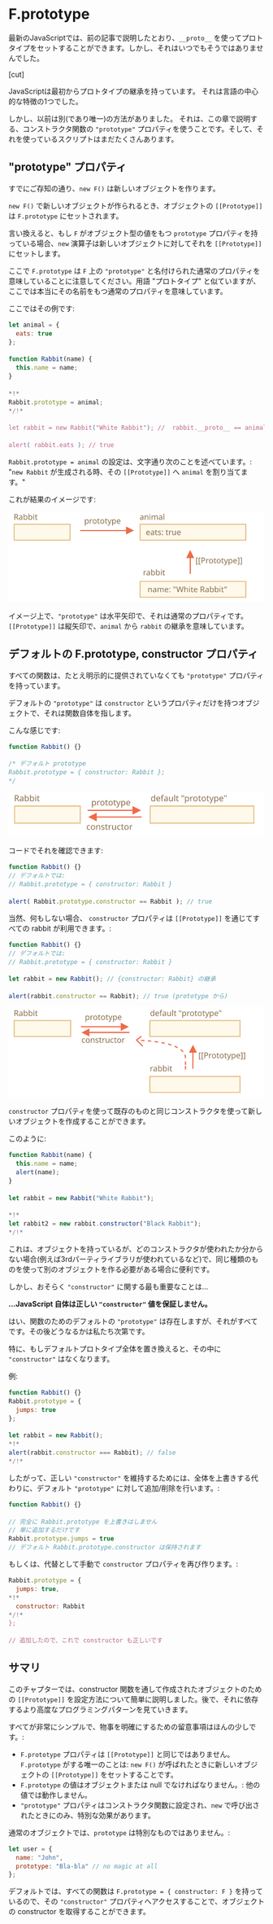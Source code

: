 # F.prototype

最新のJavaScriptでは、前の記事で説明したとおり、`__proto__` を使ってプロトタイプをセットすることができます。しかし、それはいつでもそうではありませんでした。

[cut]

JavaScriptは最初からプロトタイプの継承を持っています。 それは言語の中心的な特徴の1つでした。

しかし、以前は別(であり唯一)の方法がありました。 それは、この章で説明する、コンストラクタ関数の `"prototype"` プロパティを使うことです。そして、それを使っているスクリプトはまだたくさんあります。

## "prototype" プロパティ

すでにご存知の通り、`new F()` は新しいオブジェクトを作ります。

`new F()` で新しいオブジェクトが作られるとき、オブジェクトの `[[Prototype]]` は `F.prototype` にセットされます。

言い換えると、もし `F` がオブジェクト型の値をもつ `prototype` プロパティを持っている場合、`new` 演算子は新しいオブジェクトに対してそれを `[[Prototype]]` にセットします。

ここで `F.prototype` は `F` 上の `"prototype"` と名付けられた通常のプロパティを意味していることに注意してください。用語 "プロトタイプ" と似ていますが、ここでは本当にその名前をもつ通常のプロパティを意味しています。


ここではその例です:

```js run
let animal = {
  eats: true
};

function Rabbit(name) {
  this.name = name;
}

*!*
Rabbit.prototype = animal;
*/!*

let rabbit = new Rabbit("White Rabbit"); //  rabbit.__proto__ == animal

alert( rabbit.eats ); // true
```

`Rabbit.prototype = animal` の設定は、文字通り次のことを述べています。: "`new Rabbit` が生成される時、その `[[Prototype]]` へ `animal` を割り当てます。"

これが結果のイメージです:

![](proto-constructor-animal-rabbit.svg)

イメージ上で、`"prototype"` は水平矢印で、それは通常のプロパティです。`[[Prototype]]` は縦矢印で、`animal` から `rabbit` の継承を意味しています。


## デフォルトの F.prototype, constructor プロパティ 

すべての関数は、たとえ明示的に提供されていなくても `"prototype"` プロパティを持っています。

デフォルトの `"prototype"` は `constructor` というプロパティだけを持つオブジェクトで、それは関数自体を指します。

こんな感じです:

```js
function Rabbit() {}

/* デフォルト prototype
Rabbit.prototype = { constructor: Rabbit };
*/
```

![](function-prototype-constructor.svg)

コードでそれを確認できます:

```js run
function Rabbit() {}
// デフォルトでは:
// Rabbit.prototype = { constructor: Rabbit }

alert( Rabbit.prototype.constructor == Rabbit ); // true
```

当然、何もしない場合、 `constructor` プロパティは `[[Prototype]]` を通じてすべての rabbit が利用できます。:

```js run
function Rabbit() {}
// デフォルトでは:
// Rabbit.prototype = { constructor: Rabbit }

let rabbit = new Rabbit(); // {constructor: Rabbit} の継承

alert(rabbit.constructor == Rabbit); // true (prototype から)
```

![](rabbit-prototype-constructor.svg)

`constructor` プロパティを使って既存のものと同じコンストラクタを使って新しいオブジェクトを作成することができます。

このように:

```js run
function Rabbit(name) {
  this.name = name;
  alert(name);
}

let rabbit = new Rabbit("White Rabbit");

*!*
let rabbit2 = new rabbit.constructor("Black Rabbit");
*/!*
```

これは、オブジェクトを持っているが、どのコンストラクタが使われたか分からない場合(例えば3rdパーティライブラリが使われているなど)で、同じ種類のものを使って別のオブジェクトを作る必要がある場合に便利です。

しかし、おそらく `"constructor"` に関する最も重要なことは...

**...JavaScript 自体は正しい `"constructor"` 値を保証しません。**

はい、関数のためのデフォルトの `"prototype"` は存在しますが、それがすべてです。その後どうなるかは私たち次第です。

特に、もしデフォルトプロトタイプ全体を置き換えると、その中に `"constructor"` はなくなります。

例:

```js run
function Rabbit() {}
Rabbit.prototype = {
  jumps: true
};

let rabbit = new Rabbit();
*!*
alert(rabbit.constructor === Rabbit); // false
*/!*
```

したがって、正しい `"constructor"` を維持するためには、全体を上書きする代わりに、デフォルト `"prototype"` に対して追加/削除を行います。:

```js
function Rabbit() {}

// 完全に Rabbit.prototype を上書きはしません
// 単に追加するだけです
Rabbit.prototype.jumps = true
// デフォルト Rabbit.prototype.constructor は保持されます
```

もしくは、代替として手動で `constructor` プロパティを再び作ります。:

```js
Rabbit.prototype = {
  jumps: true,
*!*
  constructor: Rabbit
*/!*
};

// 追加したので、これで constructor も正しいです
```

## サマリ 

このチャプターでは、constructor 関数を通して作成されたオブジェクトのための `[[Prototype]]` を設定方法について簡単に説明しました。後で、それに依存するより高度なプログラミングパターンを見ていきます。

すべてが非常にシンプルで、物事を明確にするための留意事項はほんの少しです。:

- `F.prototype` プロパティは `[[Prototype]]` と同じではありません。`F.prototype` がする唯一のことは: `new F()` が呼ばれたときに新しいオブジェクトの `[[Prototype]]` をセットすることです。
- `F.prototype` の値はオブジェクトまたは null でなければなりません。: 他の値では動作しません。
- `"prototype"` プロパティはコンストラクタ関数に設定され、`new` で呼び出されたときにのみ、特別な効果があります。

通常のオブジェクトでは、`prototype` は特別なものではありません。:
```js
let user = {
  name: "John",
  prototype: "Bla-bla" // no magic at all
};
```

デフォルトでは、すべての関数は `F.prototype = { constructor: F }` を持っているので、その `"constructor"` プロパティへアクセスすることで、オブジェクトの constructor を取得することができます。
